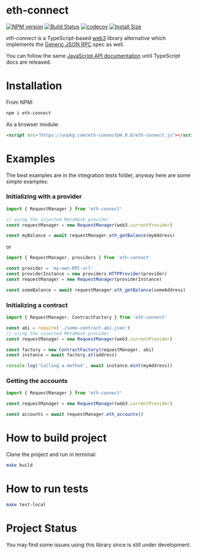 # eth-connect

[![NPM version](https://badge.fury.io/js/eth-connect.svg)](https://npmjs.org/package/eth-connect)
[![Build Status](https://travis-ci.org/decentraland/eth-connect.svg?branch=master)](https://travis-ci.org/decentraland/eth-connect)
[![codecov](https://codecov.io/gh/decentraland/eth-connect/branch/master/graph/badge.svg)](https://codecov.io/gh/decentraland/eth-connect)
[![Install Size](https://packagephobia.now.sh/badge?p=eth-connect)](https://packagephobia.now.sh/result?p=eth-connect)

_eth-connect_ is a TypeScript-based [web3](https://github.com/ethereum/web3.js) library alternative which implements the [Generic JSON RPC](https://github.com/ethereum/wiki/wiki/JSON-RPC) spec as well.

You can follow the same [JavaScript API documentation](https://github.com/ethereum/wiki/wiki/JavaScript-API) until TypeScript docs are released.

# Installation

From NPM:

```bash
npm i eth-connect
```

As a browser module:

```html
<script src="https://unpkg.com/eth-connect@4.0.0/eth-connect.js"></script>
```

# Examples

The best examples are in the integration tests folder, anyway here are some simple examples:

### Initializing with a provider

```ts
import { RequestManager } from 'eth-connect'

// using the injected MetaMask provider
const requestManager = new RequestManager(web3.currentProvider)

const myBalance = await requestManager.eth_getBalance(myAddress)
```

or

```ts
import { RequestManager, providers } from 'eth-connect'

const provider = 'my-own-RPC-url'
const providerInstance = new providers.HTTPProvider(provider)
const requestManager = new RequestManager(providerInstance)

const someBalance = await requestManager.eth_getBalance(someAddress)
```

### Initializing a contract

```ts
import { RequestManager, ContractFactory } from 'eth-connect'

const abi = require('./some-contract-abi.json')
// using the injected MetaMask provider
const requestManager = new RequestManager(web3.currentProvider)

const factory = new ContractFactory(requestManager, abi)
const instance = await factory.at(address)

console.log('Calling a method', await instance.mint(myAddress))
```

### Getting the accounts

```ts
import { RequestManager } from 'eth-connect'

const requestManager = new RequestManager(web3.currentProvider)

const accounts = await requestManager.eth_accounts()
```

# How to build project

Clone the project and run in terminal:

```bash
make build
```

# How to run tests

```bash
make test-local
```

# Project Status

You may find some issues using this library since is still under development.

